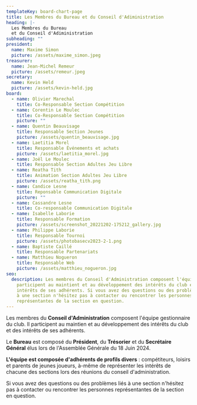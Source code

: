 ```yaml
---
templateKey: board-chart-page
title: Les Membres du Bureau et du Conseil d'Adiministration
heading: |-
  Les Membres du Bureau 
  et du Conseil d'Adiministration
subheading: ""
president:
  name: Maxime Simon
  picture: /assets/maxime_simon.jpeg
treasurer:
  name: Jean-Michel Remeur
  picture: /assets/remeur.jpeg
secretary:
  name: Kevin Held
  picture: /assets/kevin-held.jpg
board:
  - name: Olivier Marechal
    title: Co-Responsable Section Compétition
  - name: Corentin Le Moulec
    title: Co-Responsable Section Compétition
    picture: ""
  - name: Quentin Beauvisage
    title: Responsable Section Jeunes
    picture: /assets/quentin_beauvisage.jpg
  - name: Laetitia Morel
    title: Responsable Événements et achats
    picture: /assets/laetitia_morel.jpg
  - name: Joël Le Moulec
    title: Responsable Section Adultes Jeu Libre
  - name: Reatha Tith
    title: Animation Section Adultes Jeu Libre
    picture: /assets/reatha_tith.png
  - name: Candice Lesne
    title: Reponsable Communication Digitale
    picture: ""
  - name: Cassandre Lesne
    title: Co-responsable Communication Digitale
  - name: Isabelle Laborie
    title: Responsable Formation
    picture: /assets/screenshot_20221202-175212_gallery.jpg
  - name: Philippe Laborie
    title: Responsable Tournoi
    picture: /assets/photobasecv2023-2-1.png
  - name: Baptiste Caillé
    title: Responsable Partenariats
  - name: Matthieu Nogueron
    title: Responsable Web
    picture: /assets/matthieu_nogueron.jpg
seo:
  description: Les membres du Conseil d'Administration composent l'équipe gestionnaire du club. Il
    participent au maintient et au développement des intérêts du club et des
    intérêts de ses adhérents. Si vous avez des questions ou des problèmes liées
    à une section n'hésitez pas à contacter ou rencontrer les personnes
    représentantes de la section en question.
---
```

Les membres du **Conseil d'Administration** composent l'équipe gestionnaire du club. Il participent au maintien et au développement des intérêts du club et des intérêts de ses adhérents.

Le **Bureau** est composé du **Président**, du **Trésorier** et du **Secrétaire Général** élus lors de l'Assemblée Générale du 18 Juin 2024.

**L'équipe est composée d'adhérents de profils divers** : compétiteurs, loisirs et parents de jeunes joueurs, à-même de représenter les intérêts de chacune des sections lors des réunions du conseil d'administration.

Si vous avez des questions ou des problèmes liés à une section n'hésitez pas à contacter ou rencontrer les personnes représentantes de la section en question.